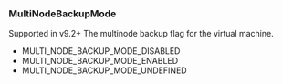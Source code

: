 ### MultiNodeBackupMode
Supported in v9.2+
  The multinode backup flag for the virtual machine.

- MULTI_NODE_BACKUP_MODE_DISABLED
- MULTI_NODE_BACKUP_MODE_ENABLED
- MULTI_NODE_BACKUP_MODE_UNDEFINED
